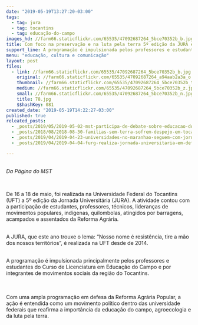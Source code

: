 ```yaml
---
date: "2019-05-19T13:27:20-03:00"
tags:
  - tag: jura
  - tag: tocantins
  - tag: educação-do-campo
images_hd: //farm66.staticflickr.com/65535/47092687264_5bce70352b_b.jpg
title: Com foco na preservação e na luta pela terra 5º edição da JURA é realizada da UFT
support_line: A programação é impulsionada pelos professores e estudantes do Curso de Licenciatura em Educação do Campo e por integrantes de movimentos sociais da região do Tocantins
menu: "educação, cultura e comunicação"
layout: post
files:
  - link: //farm66.staticflickr.com/65535/47092687264_5bce70352b_b.jpg
    original: //farm66.staticflickr.com/65535/47092687264_a94aab2a3a_o.jpg
    thumbnail: //farm66.staticflickr.com/65535/47092687264_5bce70352b_t.jpg
    medium: //farm66.staticflickr.com/65535/47092687264_5bce70352b_z.jpg
    small: //farm66.staticflickr.com/65535/47092687264_5bce70352b_n.jpg
    title: 78.jpg
    $$hashKey: 081
created_date: "2019-05-19T14:22:27-03:00"
published: true
releated_posts:
  - _posts/2019/05/2019-05-02-mst-participa-de-debate-sobre-educacao-do-campo-na-jura.md
  - _posts/2018/08/2018-08-30-familias-sem-terra-sofrem-despejo-em-tocantins.md
  - _posts/2019/04/2019-04-23-universidades-no-maranhao-seguem-com-jornada-em-defesa-da-reforma-agraria.md
  - _posts/2019/04/2019-04-04-furg-realiza-jornada-universitaria-em-defesa-da-reforma-agraria.md

---
```

<p><br />
<em>Da P&aacute;gina do MST&nbsp;</em></p>

<p>&nbsp;</p>

<p>De&nbsp;16 a 18 de maio, foi realizada na Universidade Federal do Tocantins (UFT)&nbsp;a 5&ordm; edi&ccedil;&atilde;o da Jornada Universit&aacute;ria (JURA). A atividade contou&nbsp;com a participa&ccedil;&atilde;o de estudantes, professores, t&eacute;cnicos, lideran&ccedil;as de movimentos populares, ind&iacute;genas, quilombolas, atingidos por barragens, acampados e assentados da Reforma Agr&aacute;ria.</p>

<p><br />
A JURA, que este ano trouxe o lema:&nbsp;&ldquo;Nosso nome &eacute;&nbsp;resist&ecirc;ncia, tire a m&atilde;o dos nossos&nbsp;territ&oacute;rios&rdquo;,&nbsp;&eacute; realizada&nbsp;na UFT desde&nbsp;de 2014.</p>

<p><br />
A programa&ccedil;&atilde;o&nbsp;&eacute; impulsionada principalmente pelos professores e estudantes do Curso de Licenciatura em Educa&ccedil;&atilde;o do Campo e por integrantes de&nbsp;movimentos sociais da regi&atilde;o do&nbsp;Tocantins.&nbsp;</p>

<p><br />
<br />
Com uma ampla programa&ccedil;&atilde;o&nbsp;em defesa da Reforma Agr&aacute;ria Popular, a a&ccedil;&atilde;o &eacute; entendida como um movimento pol&iacute;tico dentro das universidade federais&nbsp;que&nbsp;reafirma a import&acirc;ncia da&nbsp;educa&ccedil;&atilde;o do campo, agroecologia e da&nbsp;luta pela terra.</p>
